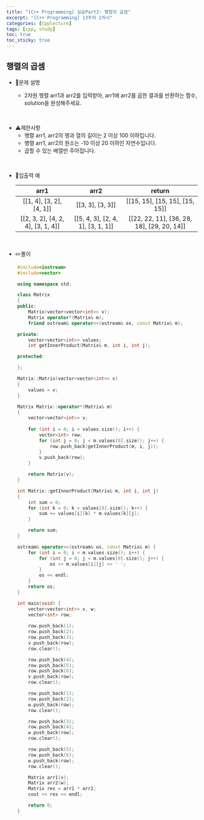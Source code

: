 ```yaml
---
title: "[C++ Programming] 실습Part2: 행렬의 곱셈"
excerpt: "[C++ Programming] 13주차 2차시"
categories: [Cpplecture]
tags: [cpp, study]
toc: true
toc_sticky: true
---
```


## 행렬의 곱셈

+ 📝문제 설명  

    + 2차원 행렬 arr1과 arr2를 입력받아, arr1에 arr2를 곱한 결과를 반환하는 함수, solution을 완성해주세요.
	
<br/>

+ ⚠️제한사항
    + 행렬 arr1, arr2의 행과 열의 길이는 2 이상 100 이하입니다.
    + 행렬 arr1, arr2의 원소는 -10 이상 20 이하인 자연수입니다.
    + 곱할 수 있는 배열만 주어집니다.
    
<br/>

+ 📜입출력 예

   |  arr1        |       arr2      |   return  | 
   | :-----------: | :---------------: | :---: |
   | [[1, 4], [3, 2], [4, 1]]  |   [[3, 3], [3, 3]]   | [[15, 15], [15, 15], [15, 15]] |
   | [[2, 3, 2], [4, 2, 4], [3, 1, 4]]  |  [[5, 4, 3], [2, 4, 1], [3, 1, 1]]   | [[22, 22, 11], [36, 28, 18], [29, 20, 14]] |

<br/>

+ ✏️풀이

```cpp
    #include<iostream>
    #include<vector>

    using namespace std;

    class Matrix
    {
    public:
        Matrix(vector<vector<int>> v);
        Matrix operator*(Matrix& m);
        friend ostream& operator<<(ostream& os, const Matrix& m);

    private:
        vector<vector<int>> values;
        int getInnerProduct(Matrix& m, int i, int j);

    protected:

    };

    Matrix::Matrix(vector<vector<int>> v)
    {
        values = v;
    }

    Matrix Matrix::operator*(Matrix& m)
    {
        vector<vector<int>> v;
        
        for (int i = 0; i < values.size(); i++) {
            vector<int> row;
            for (int j = 0; j < m.values[0].size(); j++) {
                row.push_back(getInnerProduct(m, i, j));
            }
            v.push_back(row);
        }

        return Matrix(v);
    }

    int Matrix::getInnerProduct(Matrix& m, int i, int j)
    {
        int sum = 0;
        for (int k = 0; k < values[0].size(); k++) {
            sum += values[i][k] * m.values[k][j];
        }

        return sum;
    }

    ostream& operator<<(ostream& os, const Matrix& m) {
        for (int i = 0; i < m.values.size(); i++) {
            for (int j = 0; j < m.values[0].size(); j++) {
                os << m.values[i][j] << ' ';
            }
            os << endl;
        }
        return os;
    }

    int main(void) {
        vector<vector<int>> v, w;
        vector<int> row;
        
        row.push_back(1);
        row.push_back(2);
        row.push_back(3);
        v.push_back(row);
        row.clear();

        row.push_back(4);
        row.push_back(5);
        row.push_back(6);
        v.push_back(row);
        row.clear();

        row.push_back(1);
        row.push_back(2);
        w.push_back(row);
        row.clear();

        row.push_back(3);
        row.push_back(4);
        w.push_back(row);
        row.clear();

        row.push_back(5);
        row.push_back(6);
        w.push_back(row);
        row.clear();

        Matrix arr1(v);
        Matrix arr2(w);
        Matrix res = arr1 * arr2;
        cout << res << endl;

        return 0;
    }
```